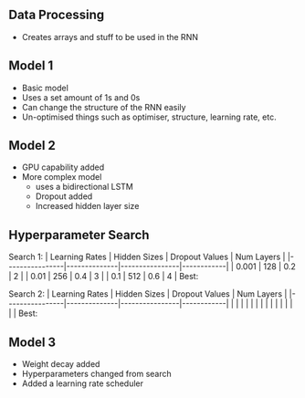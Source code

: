 ## Data Processing
  - Creates arrays and stuff to be used in the RNN 

## Model 1
  - Basic model
  - Uses a set amount of 1s and 0s
  - Can change the structure of the RNN easily
  - Un-optimised things such as optimiser, structure, learning rate, etc.

## Model 2
  - GPU capability added
  - More complex model
    -  uses a bidirectional LSTM
    -  Dropout added
    -  Increased hidden layer size

## Hyperparameter Search
Search 1: 
  | Learning Rates | Hidden Sizes | Dropout Values | Num Layers |
|----------------|--------------|----------------|------------|
| 0.001          | 128          | 0.2            | 2          |
| 0.01           | 256          | 0.4            | 3          |
| 0.1            | 512          | 0.6            | 4          |
Best:

Search 2:
  | Learning Rates | Hidden Sizes | Dropout Values | Num Layers |
|----------------|--------------|----------------|------------|
|          |         |             |           |
|          |         |             |           |
|          |         |             |           |
Best:

## Model 3
  - Weight decay added
  - Hyperparameters changed from search
  - Added a learning rate scheduler
  
